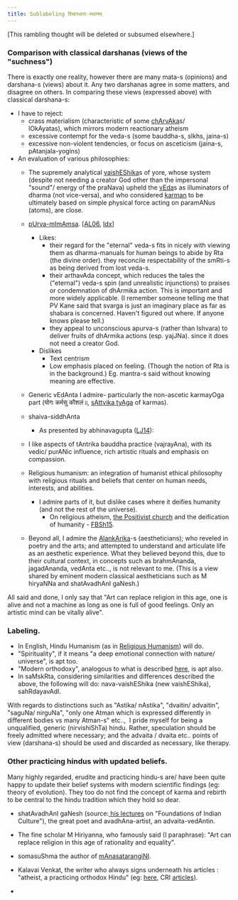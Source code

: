 ```yaml
---
title: Sublabeling विचारधारा-स्थानम्
---
```


\[This rambling thought will be deleted or subsumed elsewhere.\]
  

### Comparison with classical darshanas (views of the "suchness")

There is exactly one reality, however there are many mata-s (opinions) and darshana-s (views) about it. Any two darshanas agree in some matters, and disagree on others. In comparing these views (expressed above) with classical darshana-s:

- I have to reject:
    - crass materialism (characteristic of some [chArvAka](http://en.wikipedia.org/wiki/Charvaka)s/ lOkAyatas), which mirrors modern reactionary atheism
    - excessive contempt for the veda-s (some bauddha-s, sIkhs, jaina-s)
    - excessive non-violent tendencies, or focus on asceticism (jaina-s, pAtanjala-yogins)
- An evaluation of various philosophies:
    - The supremely analytical [vaishEShika](http://en.wikipedia.org/wiki/Vaisheshika)s of yore, whose system (despite not needing a creator God other than the impersonal "sound"/ energy of the praNava) upheld the [vEda](http://en.wikipedia.org/wiki/Veda)s as illuminators of dharma (not vice-versa), and who considered [karman](http://en.wikipedia.org/wiki/Karma) to be ultimately based on simple physical force acting on paramANus (atoms), are close.
    - [pUrva-mImAmsa](http://en.wikipedia.org/wiki/Mim%C4%81%E1%B9%83s%C4%81). \[[AL06](http://www.advaita-vedanta.org/archives/advaita-l/2006-January/015679.html), [Idx](http://www.mimamsa.org/articles/brief_introduction.html)\]
        - Likes:
            - their regard for the "eternal" veda-s fits in nicely with viewing them as dharma-manuals for human beings to abide by Rta (the divine order). they reconcile respectability of the smRti-s as being derived from lost veda-s.
            - their arthavAda concept, which reduces the tales the ("eternal") veda-s spin (and unrealistic injunctions) to praises or condemnation of dhArmika action. This is important and more widely applicable. (I remember someone telling me that PV Kane said that svarga is just an imaginary place as far as shabara is concerned. Haven't figured out where. If anyone knows please tell.)
            - they appeal to unconscious apurva-s (rather than Ishvara) to deliver fruits of dhArmika actions (esp. yajJNa). since it does not need a creator God.
        - Dislikes
            - Text centrism
            - Low emphasis placed on feeling. (Though the notion of Rta is in the background.) Eg. mantra-s said without knowing meaning are effective.
    - Generic vEdAnta I admire- particularly the non-ascetic karmayOga part (योगः कर्मसु कौशलं॥, [sAttvika tyAga](http://en.wikipedia.org/w/index.php?title=Sattvika_tyaga) of karmas).
    - shaiva-siddhAnta
        - As presented by abhinavagupta ([LJ14](https://yogainternational.com/article/view/tantra-and-the-teachings-of-abhinavagupta)):
            
    - I like aspects of tAntrika bauddha practice (vajrayAna), with its vedic/ purANic influence, rich artistic rituals and emphasis on compassion.
    - Religious humanism: an integration of humanist ethical philosophy with religious rituals and beliefs that center on human needs, interests, and abilities.
        - I admire parts of it, but dislike cases where it deifies humanity (and not the rest of the universe).
            - On religious atheism, [the Positivist church](https://en.wikipedia.org/wiki/Religion_of_Humanity) and the deification of humanity - [FBSh15](https://www.facebook.com/vishvas.vasuki/posts/10153080324667989?comment_id=10153080590682989&offset=0&total_comments=2&ref=notif&notif_t=feed_comment).
    - Beyond all, I admire the [AlankArika](https://en.wikipedia.org/wiki/Indian_aesthetics)-s (aestheticians); who reveled in poetry and the arts; and attempted to understand and articulate life as an aesthetic experience. What they believed beyond this, due to their cultural context, in concepts such as brahmAnanda, jagadAnanda, vedAnta etc.., is not relevant to me. (This is a view shared by eminent modern classical aestheticians such as M hiryaNNa and shatAvadhAnI gaNesh.)

All said and done, I only say that "Art can replace religion in this age, one is alive and not a machine as long as one is full of good feelings. Only an artistic mind can be vitally alive".

### Labeling.

- In English, Hindu Humanism (as in [Religious Humanism](http://en.wikipedia.org/wiki/Religious_humanism)) will do.
- "Spirituality", if it means "a deep emotional connection with nature/ universe", is apt too.
- "Modern orthodoxy", analogous to what is described [here](https://agnimaan.wordpress.com/2015/08/31/modern-orthodoxy-as-a-glue-between-the-ultra-orthodox-and-the-liberal-the-jewish-example/), is apt also.
- In saMskRta, considering similarities and differences described the above, the following will do: nava-vaishEShika (new vaishEShika), sahRdayavAdI.

With regards to distinctions such as "Astika/ nAstika", "dvaitin/ advaitin", "saguNa/ nirguNa", "only one Atman which is expressed differently in different bodies vs many Atman-s" etc..,  I pride myself for being a unqualified, generic (nirvishiShTa) hindu. Rather, speculation should be freely admitted where necessary; and the advaita / dvaita etc.. points of view (darshana-s) should be used and discarded as necessary, like therapy.

### Other practicing hindus with updated beliefs.

Many highly regarded, erudite and practicing hindu-s are/ have been quite happy to update their belief systems with modern scientific findings (eg: theory of evolution). They too do not find the concept of karma and rebirth to be central to the hindu tradition which they hold so dear.

- shatAvadhAnI gaNesh (source:[ his lectures](https://www.youtube.com/playlist?list=PL2ounFpr5CwJt1MHN2xB8aHe6ip06Olgm) on "Foundations of Indian Culture"), the great poet and avadhAna-artist, an advaita-vedAntin.
- The fine scholar M Hiriyanna, who famously said (I paraphrase): "Art can replace religion in this age of rationality and equality".  
    
- somasuShma the author of [mAnasatarangiNI](http://manasataramgini.wordpress.com/).
- Kalavai Venkat, the writer who always signs underneath his articles : "atheist, a practicing orthodox Hindu" (eg: [here](http://www.indiafacts.co.in/chennai-bomb-blast-islamic-psyche/#sthash.sbCudF0Z.DVLvivr8.dpbs), CRI [articles](http://centreright.in/author/kalavai/#.VCwLtHWx3UY)).
-